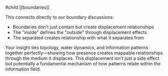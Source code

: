 #child [[boundaries]]

This connects directly to our boundary discussions:

- Boundaries don't just contain but create displacement relationships
- The "inside" defines the "outside" through displacement effects
- The separated creates relationship with what it separates from

Your insight ties topology, water dynamics, and information patterns together perfectly—showing how presence creates mappable relationships through the medium it displaces. This displacement isn't just a side effect but potentially a fundamental mechanism of how patterns relate within the information field.
